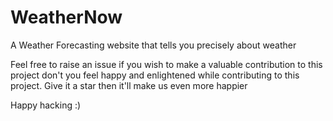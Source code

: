 # WeatherNow
A Weather Forecasting website that tells you precisely about weather 


Feel free to raise an issue if you wish to make a valuable contribution to this project
don't you feel happy and enlightened while contributing to this project. Give it a star then it'll make us even more happier

Happy hacking :)
